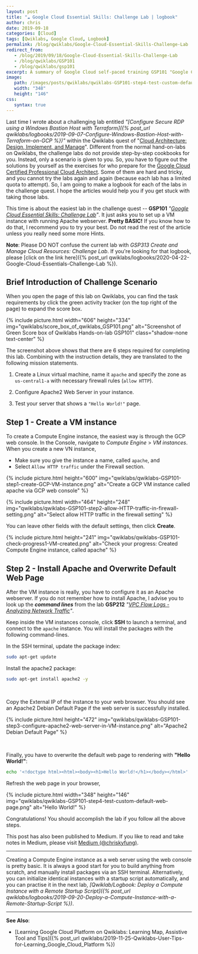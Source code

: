 ```yaml
---
layout: post
title: "☁ Google Cloud Essential Skills: Challenge Lab | logbook"
author: chris
date: 2019-09-18
categories: [Cloud]
tags: [Qwiklabs, Google Cloud, Logbook]
permalink: /blog/qwiklabs/Google-Cloud-Essential-Skills-Challenge-Lab
redirect_from:
   - /blog/2019/09/18/Google-Cloud-Essential-Skills-Challenge-Lab
   - /blog/qwiklabs/GSP101
   - /blog/qwiklabs/gsp101
excerpt: A summary of Google Cloud self-paced training GSP101 "Google Cloud Essential Skills&#58; Challenge Lab" on Qwiklabs | 1. Brief Introduction of Challenge Scenario | 2. Create a VM instance | 3. Install Apache and Overwrite Default Web Page
image:
   path: /images/posts/qwiklabs/qwiklabs-GSP101-step4-test-custom-default-web-page.png
   width: "348"
   height: "146"
css:
   syntax: true
---
```


<!--more-->

Last time I wrote about a challenging lab entitled _"[Configure Secure RDP using a Windows Bastion Host with Terraform]({% post_url qwiklabs/logbooks/2019-09-07-Configure-Windows-Bastion-Host-with-Terraform-on-GCP %})"_ within the Qwiklabs quest of "[Cloud Architecture: Design, Implement, and Manage](https://google.qwiklabs.com/quests/124)". Different from the normal hand-on-labs on Qwiklabs, the challenge labs do not provide step-by-step cookbooks for you. Instead, only a scenario is given to you. So, you have to figure out the solutions by yourself as the exercises for who prepare for the [Google Cloud Certified Professional Cloud Architect](https://cloud.google.com/certification/cloud-architect). Some of them are hard and tricky, and you cannot try the labs again and again (because each lab has a limited quota to attempt). So, I am going to make a logbook for each of the labs in the challenge quest. I hope the articles would help you if you get stuck with taking those labs.

This time is about the easiest lab in the challenge quest -- **GSP101** _"[Google Cloud Essential Skills: Challenge Lab](https://google.qwiklabs.com/focuses/1734?parent=catalog)"_. It just asks you to set up a VM instance with running Apache webserver. **Pretty BASIC!** If you know how to do that, I recommend you to try your best. Do not read the rest of the article unless you really need some more Hints.

**Note**: Please DO NOT confuse the current lab with _GSP313 Create and Manage Cloud Resources: Challenge Lab_. If you're looking for that logbook, please [click on the link here]({% post_url qwiklabs/logbooks/2020-04-22-Google-Cloud-Essentials-Challenge-Lab %}).

## Brief Introduction of Challenge Scenario

When you open the page of this lab on Qwiklabs, you can find the task requirements by click the green activity tracker (on the top right of the page) to expand the score box.

{% include picture.html width="606" height="334"
img="qwiklabs/score_box_of_qwiklabs_GSP101.png" alt="Screenshot of Green Score box of Qwiklabs Hands-on-lab GSP101" class="shadow-none text-center" %}

The screenshot above shows that there are 6 steps required for completing this lab. Combining with the instruction details, they are translated to the following mission statements.

1. Create a Linux virtual machine, name it `apache` and specify the zone as `us-central1-a` with necessary firewall rules (`allow HTTP`).

2. Configure Apache2 Web Server in your instance.

3. Test your server that shows a `"Hello World!"` page.

## Step 1 - Create a VM instance

To create a Compute Engine instance, the easiest way is through the GCP web console. In the Console, navigate to _Compute Engine_ > _VM instances_. When you create a new VN instance,

- Make sure you give the instance a name, called `apache`, and
- Select `Allow HTTP traffic` under the Firewall section.

{% include picture.html height="600"
img="qwiklabs/qwiklabs-GSP101-step1-create-GCP-VM-instance.png" alt="Create a GCP VM instance called apache via GCP web console" %}

{% include picture.html width="464" height="248"
img="qwiklabs/qwiklabs-GSP101-step2-allow-HTTP-traffic-in-firewall-setting.png" alt="Select allow HTTP traffic in the firewall setting" %}

You can leave other fields with the default settings, then click **Create**.

{% include picture.html height="241"
img="qwiklabs/qwiklabs-GSP101-check-progress1-VM-created.png" alt="Check your progress: Created Compute Engine instance, called apache" %}

## Step 2 - Install Apache and Overwrite Default Web Page

After the VM instance is really, you have to configure it as an Apache webserver. If you do not remember how to install Apache, I advise you to look up the **_command lines_** from the lab **GSP212** _"[VPC Flow Logs - Analyzing Network Traffic](https://www.qwiklabs.com/catalog?keywords=GSP212)"_.

Keep inside the VM instances console, click **SSH** to launch a terminal, and connect to the `apache` instance. You will install the packages with the following command-lines.

In the SSH terminal, update the package index:

```bash
sudo apt-get update
```

Install the apache2 package:

```bash
sudo apt-get install apache2 -y
```

<br>

Copy the External IP of the instance to your web browser. You should see an Apache2 Debian Default Page if the web server is successfully installed.

{% include picture.html height="472"
img="qwiklabs/qwiklabs-GSP101-step3-configure-apache2-web-server-in-VM-instance.png" alt="Apache2 Debian Default Page" %}

<br>

Finally, you have to overwrite the default web page to rendering with **"Hello World!"**:

```bash
echo '<!doctype html><html><body><h1>Hello World!</h1></body></html>' | sudo tee /var/www/html/index.html
```

Refresh the web page in your browser,

{% include picture.html width="348" height="146"
img="qwiklabs/qwiklabs-GSP101-step4-test-custom-default-web-page.png" alt="Hello World!" %}

Congratulations! You should accomplish the lab if you follow all the above steps.

This post has also been published to Medium. If you like to read and take notes in Medium, please visit [Medium (@chriskyfung)](https://medium.com/@chriskyfung/qwiklab-logbook-google-cloud-essential-skills-challenge-lab-dda48c5915cf).

* * *

Creating a Compute Engine instance as a web server using the web console is pretty basic. It is always a good start for you to build anything from scratch, and manually install packages via an SSH terminal. Alternatively, you can initialize identical instances with a startup script automatically, and you can practise it in the next lab, _[Qwiklab/Logbook: Deploy a Compute Instance with a Remote Startup Script]({% post_url qwiklabs/logbooks/2019-09-20-Deploy-a-Compute-Instance-with-a-Remote-Startup-Script %})_.

* * *

**See Also**:

- [Learning Google Cloud Platform on Qwiklabs: Learning Map, Assistive Tool and Tips]({% post_url qwiklabs/2019-11-25-Qwiklabs-User-Tips-for-Learning_Google_Cloud_Platform %})
